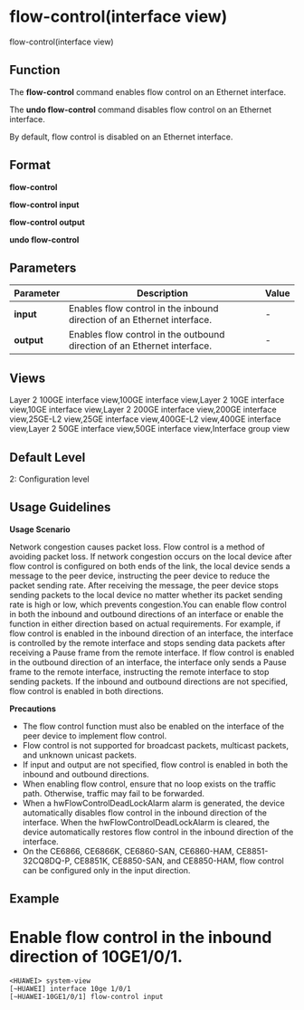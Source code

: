 flow-control(interface view)
============================

flow-control(interface view)

Function
--------



The **flow-control** command enables flow control on an Ethernet interface.

The **undo flow-control** command disables flow control on an Ethernet interface.



By default, flow control is disabled on an Ethernet interface.


Format
------

**flow-control**

**flow-control input**

**flow-control output**

**undo flow-control**


Parameters
----------

| Parameter | Description | Value |
| --- | --- | --- |
| **input** | Enables flow control in the inbound direction of an Ethernet interface. | - |
| **output** | Enables flow control in the outbound direction of an Ethernet interface. | - |



Views
-----

Layer 2 100GE interface view,100GE interface view,Layer 2 10GE interface view,10GE interface view,Layer 2 200GE interface view,200GE interface view,25GE-L2 view,25GE interface view,400GE-L2 view,400GE interface view,Layer 2 50GE interface view,50GE interface view,Interface group view


Default Level
-------------

2: Configuration level


Usage Guidelines
----------------

**Usage Scenario**

Network congestion causes packet loss. Flow control is a method of avoiding packet loss. If network congestion occurs on the local device after flow control is configured on both ends of the link, the local device sends a message to the peer device, instructing the peer device to reduce the packet sending rate. After receiving the message, the peer device stops sending packets to the local device no matter whether its packet sending rate is high or low, which prevents congestion.You can enable flow control in both the inbound and outbound directions of an interface or enable the function in either direction based on actual requirements. For example, if flow control is enabled in the inbound direction of an interface, the interface is controlled by the remote interface and stops sending data packets after receiving a Pause frame from the remote interface. If flow control is enabled in the outbound direction of an interface, the interface only sends a Pause frame to the remote interface, instructing the remote interface to stop sending packets. If the inbound and outbound directions are not specified, flow control is enabled in both directions.

**Precautions**

* The flow control function must also be enabled on the interface of the peer device to implement flow control.
* Flow control is not supported for broadcast packets, multicast packets, and unknown unicast packets.
* If input and output are not specified, flow control is enabled in both the inbound and outbound directions.
* When enabling flow control, ensure that no loop exists on the traffic path. Otherwise, traffic may fail to be forwarded.
* When a hwFlowControlDeadLockAlarm alarm is generated, the device automatically disables flow control in the inbound direction of the interface. When the hwFlowControlDeadLockAlarm is cleared, the device automatically restores flow control in the inbound direction of the interface.
* On the CE6866, CE6866K, CE6860-SAN, CE6860-HAM, CE8851-32CQ8DQ-P, CE8851K, CE8850-SAN, and CE8850-HAM, flow control can be configured only in the input direction.


Example
-------

# Enable flow control in the inbound direction of 10GE1/0/1.
```
<HUAWEI> system-view
[~HUAWEI] interface 10ge 1/0/1
[~HUAWEI-10GE1/0/1] flow-control input

```